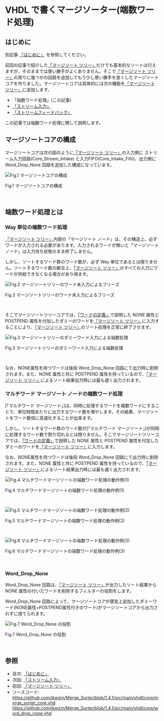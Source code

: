 
# VHDL で書くマージソーター(端数ワード処理)



## はじめに


別記事 [「はじめに」] を参照してください。

前回の記事で紹介した[「マージソート ツリー」]だけでも基本的なソートは行えますが、そのままでは使い勝手がよくありません。そこで[「マージソート ツリー」]の周りに幾つかの回路を追加してもう少し使い勝手を良くしたマージソートコアを作りました。マージソートコアは具体的には次の機能を[「マージソート ツリー」]に追加します。
  * 「端数ワード処理」(この記事)
  * [「ストリーム入力」]
  * [「ストリームフィードバック」]



この記事では端数ワード処理に関して説明します。




## マージソートコアの構成


マージソートコアは次の図のように[「マージソート ツリー」]の入力側に ストリーム入力回路(Core_Stream_Intake) と入力FIFO(Core_Intake_Fifo)、出力側にWord_Drop_None 回路を追加した構成になっています。


![Fig.1 マージソートコアの構成](image/10_merge_sort_core_1_1.jpg "Fig.1 マージソートコアの構成")

Fig.1 マージソートコアの構成

<br />




## 端数ワード処理とは



### Way 単位の端数ワード処理


[「マージソート ツリー」]内部の「マージソート ノード」は、その構造上、必ずワードが入力される必要があります。入力されるワードが無いと「マージソート ノード」は入力待ち状態のまま終了しません。

しかし、ソートするワード群のワード数が、必ず Way 単位であるとは限りません。ソートするワード数の都合上、[「マージソート ツリー」]のすべての入力にワードが供給できなくなる場合があり得ます。


![Fig.2 マージソートツリーのワード未入力によるフリーズ](image/10_merge_sort_core_1_2.jpg "Fig.2 マージソートツリーのワード未入力によるフリーズ")

Fig.2 マージソートツリーのワード未入力によるフリーズ

<br />



そこでマージソートツリーコアでは、[「ワードの定義」]で説明した NONE 属性と POSTPEND 属性を付加したダミーのワードを[「マージソート ツリー」]に入力することにより、[「マージソート ツリー」]のソート処理を正常に終了させます。


![Fig.3 マージソートツリーのダミーワード入力による端数処理](image/10_merge_sort_core_1_3.jpg "Fig.3 マージソートツリーのダミーワード入力による端数処理")

Fig.3 マージソートツリーのダミーワード入力による端数処理

<br />

なお、NONE属性を持つワードは後段 Word_Drop_None 回路にて出力時に削除されます。また、NONE 属性と共に POSTPEND 属性を持っているので、[「マージソート ツリー」]によるソート結果出力時には最も遅く出力されます。


### マルチワード マージソート ノードの端数ワード処理


[「マルチワード マージソート」]は、同時に処理するワードを複数ワードにすることで、単位時間あたりに出力するワード数を増やします。その結果、マージソートをワード数倍に高速化することが出来ます。

しかし、ソートするワード群のワード数が[「マルチワード マージソート」]が同時に処理するワード数で割り切れるとは限りません。そこでマージソートツリーコアでは、[「ワードの定義」]で説明した NONE 属性と POSTPEND 属性を付加したダミーのワードを[「マージソート ツリー」]に入力します。

なお、NONE属性を持つワードは後段 Word_Drop_None 回路にて出力時に削除されます。また、NONE 属性と共に POSTPEND 属性を持っているので、[「マージソート ツリー」]によるソート結果出力時には最も遅く出力されます。


![Fig.4 マルチワードマージソートの端数ワード処理の動作例(1)](image/10_merge_sort_core_1_4.jpg "Fig.4 マルチワードマージソートの端数ワード処理の動作例(1)")

Fig.4 マルチワードマージソートの端数ワード処理の動作例(1)

<br />


![Fig.5 マルチワードマージソートの端数ワード処理の動作例(2)](image/10_merge_sort_core_1_5.jpg "Fig.5 マルチワードマージソートの端数ワード処理の動作例(2)")

Fig.5 マルチワードマージソートの端数ワード処理の動作例(2)

<br />




![Fig.6 マルチワードマージソートの端数ワード処理の動作例(3)](image/10_merge_sort_core_1_6.jpg "Fig.6 マルチワードマージソートの端数ワード処理の動作例(3)")

Fig.6 マルチワードマージソートの端数ワード処理の動作例(3)

<br />


### Word_Drop_None


Word_Drop_None 回路は、[「マージソート ツリー」]が出力したソート結果から NONE 属性の付いたワードを削除するフィルターの役割をします。

Word_Drop_None 回路によって、マージソートコアが便宜上追加したダミーワード(NONE属性+POSTPEND属性付きのワード)がマージソートコアから出力されずに捨てられます。


![Fig.7 Word_Drop_None の役割](image/10_merge_sort_core_1_7.jpg "Fig.7 Word_Drop_None の役割")

Fig.7 Word_Drop_None の役割

<br />


## 参照

* 目次: [「はじめに」]
* 次回: [「ストリーム入力」] 
* 前回: [「マージソート ツリー」]
* ソースコード:   
https://github.com/ikwzm/Merge_Sorter/blob/1.4.1/src/main/vhdl/core/merge_sorter_core.vhd   
https://github.com/ikwzm/Merge_Sorter/blob/1.4.1/src/main/vhdl/core/word_drop_none.vhd

 


[「はじめに」]: ./01_introduction.md "「VHDL で書くマージソーター(はじめに)」"
[「ワードの定義」]: ./02_word_package.md "「VHDL で書くマージソーター(ワードの定義)」"
[「ワード比較器」]: ./03_word_compare.md "「VHDL で書くマージソーター(ワード比較器)」"
[「ソーティングネットワーク」]: ./04_sorting_network.md "「VHDL で書くマージソーター(ソーティングネットワーク)」"
[「バイトニックマージソート」]: ./05_bitonic_sorter.md "「VHDL で書くマージソーター(バイトニックマージソート)」"
[「バッチャー奇偶マージソート」]: ./06_oddeven_sorter.md "「VHDL で書くマージソーター(バッチャー奇偶マージソート)」"
[「シングルワード マージソート ノード」]: ./07_merge_sort_node_single.md "「VHDL で書くマージソーター(シングルワード マージソート ノード)」"
[「マルチワード マージソート ノード」]: ./08_merge_sort_node_multi.md "「VHDL で書くマージソーター(マルチワード マージソート ノード)」"
[「マージソート ツリー」]: ./09_merge_sort_tree.md "「VHDL で書くマージソーター(マージソート ツリー)」"
[「端数ワード処理」]: ./10_merge_sort_core_1.md "「VHDL で書くマージソーター(端数ワード処理)」"
[「ストリーム入力」]: ./11_merge_sort_core_2.md "「VHDL で書くマージソーター(ストリーム入力)」"
[「ストリームフィードバック」]: ./12_merge_sort_core_3.md "「VHDL で書くマージソーター(ストリームフィードバック)」"
[「ArgSort IP」]: ./13_argsort.md "「VHDL で書くマージソーター(ArgSort IP)」"
[「ArgSort-Ultra96」]: https://github.com/ikwzm/ArgSort-Ultra96/blob/1.2.1/doc/ja/argsort-ultra96.md "「VHDL で書くマージソーター(ArgSort-Ultra96)」"
[「ArgSort-Kv260」]: https://github.com/ikwzm/ArgSort-Kv260/blob/1.2.1/doc/ja/argsort-Kv260.md "「VHDL で書くマージソーター(ArgSort-Kv260)」"
[ACRi]: https://www.acri.c.titech.ac.jp/wp "アダプティブコンピューティング研究推進体(ACRi)"
[アダプティブコンピューティング研究推進体(ACRi)]: https://www.acri.c.titech.ac.jp/wp "アダプティブコンピューティング研究推進体(ACRi)"
[「FPGAを使って基本的なアルゴリズムのソーティングを劇的に高速化(1)」]: https://www.acri.c.titech.ac.jp/wordpress/archives/132 "「FPGAを使って基本的なアルゴリズムのソーティングを劇的に高速化(1)」"
[「FPGAを使って基本的なアルゴリズムのソーティングを劇的に高速化(2)」]: https://www.acri.c.titech.ac.jp/wordpress/archives/501 "「FPGAを使って基本的なアルゴリズムのソーティングを劇的に高速化(2)」"
[「FPGAを使って基本的なアルゴリズムのソーティングを劇的に高速化(3)」]: https://www.acri.c.titech.ac.jp/wordpress/archives/2393 "「FPGAを使って基本的なアルゴリズムのソーティングを劇的に高速化(3)」"
[「FPGAを使って基本的なアルゴリズムのソーティングを劇的に高速化(4)」]: https://www.acri.c.titech.ac.jp/wordpress/archives/3888 "「FPGAを使って基本的なアルゴリズムのソーティングを劇的に高速化(4)」"
[「FPGAを使って基本的なアルゴリズムのソーティングを劇的に高速化(5)」]: https://www.acri.c.titech.ac.jp/wordpress/archives/4713 "「FPGAを使って基本的なアルゴリズムのソーティングを劇的に高速化(5)」"
